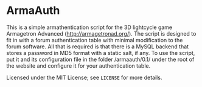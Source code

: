 ArmaAuth
======

This is a simple armathentication script for the 3D lightcycle game Armagetron Advanced (http://armagetronad.org/).  The script is designed to fit in with a forum authentication table with minimal modification to the forum software.  All that is required is that there is a MySQL backend that stores a password in MD5 format with a static salt, if any.  To use the script, put it and its configuration file in the folder /armaauth/0.1/ under the root of the website and configure it for your authentication table.

Licensed under the MIT License; see `LICENSE` for more details.

